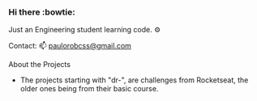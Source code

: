 ### Hi there :bowtie:

Just an Engineering student learning code. ⚙

Contact: 📫 paulorobcss@gmail.com



About the Projects
- The projects starting with "dr-", are challenges from Rocketseat, the older ones being from their basic course.
